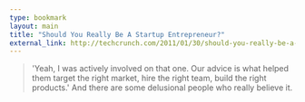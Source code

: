 ```yaml
---
type: bookmark
layout: main
title: "Should You Really Be A Startup Entrepreneur?"
external_link: http://techcrunch.com/2011/01/30/should-you-really-be-a-startup-entrepreneur/
---
```

> 'Yeah, I was actively involved on that one. Our advice is what helped them
target the right market, hire the right team, build the right products.' And
there are some delusional people who really believe it.

